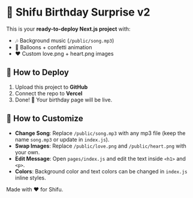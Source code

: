 # 🎂 Shifu Birthday Surprise v2

This is your **ready-to-deploy Next.js project** with:
- 🎶 Background music (`/public/song.mp3`)
- 🎈 Balloons + confetti animation
- ❤️ Custom love.png + heart.png images

## 🚀 How to Deploy
1. Upload this project to **GitHub**
2. Connect the repo to **Vercel**
3. Done! 🎉 Your birthday page will be live.

## 🔧 How to Customize
- **Change Song**: Replace `/public/song.mp3` with any mp3 file (keep the name `song.mp3` or update in `index.js`).
- **Swap Images**: Replace `/public/love.png` and `/public/heart.png` with your own.
- **Edit Message**: Open `pages/index.js` and edit the text inside `<h1>` and `<p>`.
- **Colors**: Background color and text colors can be changed in `index.js` inline styles.

Made with ❤️ for Shifu.
